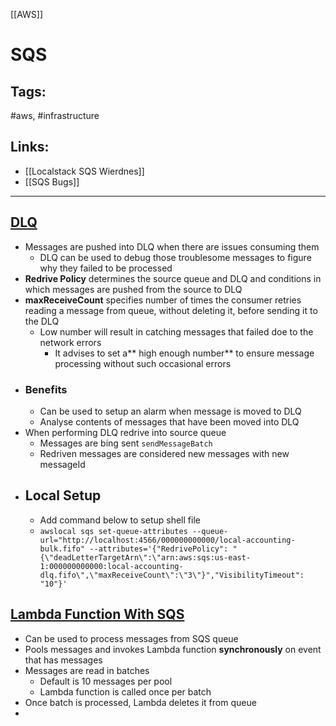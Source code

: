 [[AWS]]

# SQS

## Tags:
#aws, #infrastructure 

## Links:
- [[Localstack SQS Wierdnes]]
- [[SQS Bugs]]
---

## [DLQ](https://docs.aws.amazon.com/AWSSimpleQueueService/latest/SQSDeveloperGuide/sqs-dead-letter-queues.html)
- Messages are pushed into DLQ when there are issues consuming them
	- DLQ can be used to debug those troublesome messages to figure why they failed to be processed
- **Redrive Policy** determines the source queue and DLQ and conditions in which messages are pushed from the source to DLQ
- **maxReceiveCount** specifies number of times the consumer retries reading a message from queue, without deleting it, before sending it to the DLQ
	- Low number will result in catching messages that failed doe to the network errors
		- It advises to set a** high enough number** to ensure message processing without such occasional errors
- ### Benefits
	- Can be used to setup an alarm when message is moved to DLQ
	- Analyse contents of messages that have been moved into DLQ
- When performing DLQ redrive into source queue
	- Messages are bing sent `sendMessageBatch`
	- Redriven messages are considered new messages with new messageId
- ## Local Setup
	- Add command below to setup shell file
	- `awslocal sqs set-queue-attributes --queue-url="http://localhost:4566/000000000000/local-accounting-bulk.fifo" --attributes='{"RedrivePolicy": "{\"deadLetterTargetArn\":\"arn:aws:sqs:us-east-1:000000000000:local-accounting-dlq.fifo\",\"maxReceiveCount\":\"3\"}","VisibilityTimeout": "10"}'`

## [Lambda Function With SQS](https://docs.aws.amazon.com/lambda/latest/dg/with-sqs.html)
- Can be used to process messages from SQS queue
- Pools messages and invokes Lambda function **synchronously** on event that has messages
- Messages are read in batches
	- Default is 10 messages per pool
	- Lambda function is called once per batch
- Once batch is processed, Lambda deletes it from queue
- 